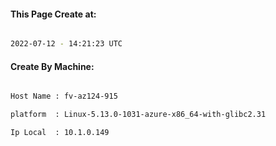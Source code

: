 
   
#### This Page Create at:

```bash

2022-07-12 - 14:21:23 UTC

```

#### Create By Machine:

```bash

Host Name : fv-az124-915

platform  : Linux-5.13.0-1031-azure-x86_64-with-glibc2.31

Ip Local  : 10.1.0.149

```

